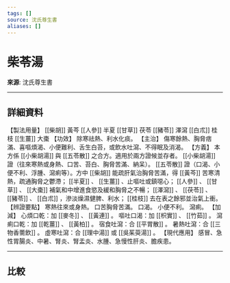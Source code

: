 ```yaml
---
tags: []
source: 沈氏尊生書
aliases: []
---
```


# 柴苓湯

**來源**: 沈氏尊生書  

---

## 詳細資料
【製法用量】 [[柴胡]] 黃芩 [[人參]] 半夏 [[甘草]] 茯苓 [[豬苓]] 澤瀉 [[白朮]] 桂枝 [[生薑]] 大棗
【功效】
除寒祛熱、利水化痰。
【主治】
傷寒餘熱、胸脅痞滿、喜嘔煩渴、小便難利、舌生白苔，或飲水吐瀉、不得眠及消渴。
【方義】
本方係 [[小柴胡湯]] 與 [[五苓散]] 之合方。適用於兩方證候並存者。 [[小柴胡湯]] 證（往來寒熱或身熱、口苦、苔白、胸脅苦滿、納呆）。 [[五苓散]] 證（口渴、小便不利、浮腫、瀉痢等）。方中 [[柴胡]] 能疏肝氣治胸脅苦滿，得 [[黃芩]] 苦寒清熱，疏通胸脅之鬱滯； [[半夏]] 、 [[生薑]] 、止嘔吐或鎮噁心； [[人參]] 、 [[甘草]] 、 [[大棗]] 補氣和中增進食慾及緩和胸脅之不暢； [[澤瀉]] 、 [[茯苓]] 、 [[豬苓]] 、 [[白朮]] ，滲淡燥濕健脾、利水； [[桂枝]] 去在表之餘邪並治氣上衝。
【辨證要點】
寒熱往來或身熱。
口苦胸脅苦滿。
口渴。
小便不利。
瀉痢。
【加減】
心煩口乾：加 [[麥冬]] 、 [[黃連]] 。
嘔吐口渴：加 [[枳實]] 、 [[竹茹]] 。
瀉痢口乾：加 [[乾薑]] 、 [[黃柏]] 。
宿食吐瀉：合 [[平胃散]] 。
暑熱吐瀉：合 [[三物香薷飲]] 。
虛寒吐瀉：合 [[理中湯]] 或 [[吳茱萸湯]] 。
【現代應用】
感冒、急性胃腸炎、中暑、腎炎、腎盂炎、水腫、急慢性肝炎、膽疾患。

---

## 比較
